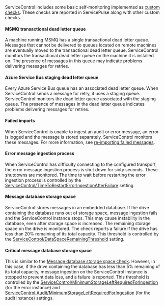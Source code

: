 ServiceControl includes some basic self-monitoring implemented as [custom checks](/monitoring/custom-checks/). These checks are reported in ServicePulse along with other custom checks.

#### MSMQ transactional dead letter queue

A machine running MSMQ has a single transactional dead letter queue. Messages that cannot be delivered to queues located on remote machines are eventually moved to the transactional dead letter queue. ServiceControl monitors the transactional dead letter queue on the machine it is installed on. The presence of messages in this queue may indicate problems delivering messages for retries.

#### Azure Service Bus staging dead letter queue

Every Azure Service Bus queue has an associated dead letter queue. When ServiceControl sends a message for retry, it uses a staging queue. ServiceControl monitors the dead letter queue associated with the staging queue. The presence of messages in the dead letter queue indicates problems delivering messages for retries.

#### Failed imports

When ServiceControl is unable to ingest an audit or error message, an error is logged and the message is stored separately. ServiceControl monitors these messages. For more information, see [re-importing failed messages](/servicecontrol/import-failed-messages.md).

#### Error message ingestion process

When ServiceControl has difficulty connecting to the configured transport, the error message ingestion process is shut down for sixty seconds. These shutdowns are monitored. The time to wait before restarting the error ingestion process is controlled by the [ServiceControl/TimeToRestartErrorIngestionAfterFailure](/servicecontrol/creating-config-file.md#host-settings-servicecontroltimetorestarterroringestionafterfailure) setting.

#### Message database storage space

ServiceControl stores messages in an embedded database. If the drive containing the database runs out of storage space, message ingestion fails and the ServiceControl instance stops. This may cause instability in the database, even after storage space is increased. The remaining storage space on the drive is monitored. The check reports a failure if the drive has less than 20% remaining of its total capacity. This threshold is controlled by the [ServiceControl/DataSpaceRemainingThreshold](/servicecontrol/creating-config-file.md#troubleshooting-servicecontroldataspaceremainingthreshold) setting.

#### Critical message database storage space

This is similar to the [Message database storage space check](/servicecontrol/servicecontrol-instances/#self-monitoring-via-custom-checks-message-database-storage-space). However, in this case, if the drive containing the database has less than 5% remaining of its total capacity, message ingestion on the ServiceControl instance is stopped to prevent data loss, and a failure is reported. This threshold is controlled by the [ServiceControl/MinimumStorageLeftRequiredForIngestion](/servicecontrol/creating-config-file.md#troubleshooting-servicecontrolminimumstorageleftrequiredforingestion) (for the error instance) and [ServiceControl.Audit/MinimumStorageLeftRequiredForIngestion](/servicecontrol/audit-instances/creating-config-file.md#troubleshooting-ravendb-3-5-servicecontrol-auditminimumstorageleftrequiredforingestion) (for the audit instance) settings.
